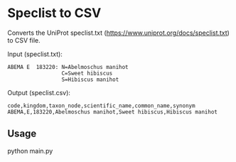 # Speclist to CSV

Converts the UniProt speclist.txt (https://www.uniprot.org/docs/speclist.txt) to CSV file.


Input (speclist.txt):

```
ABEMA E  183220: N=Abelmoschus manihot
                 C=Sweet hibiscus
                 S=Hibiscus manihot
```

Output (speclist.csv): 

```
code,kingdom,taxon_node,scientific_name,common_name,synonym
ABEMA,E,183220,Abelmoschus manihot,Sweet hibiscus,Hibiscus manihot
```

## Usage

python main.py
